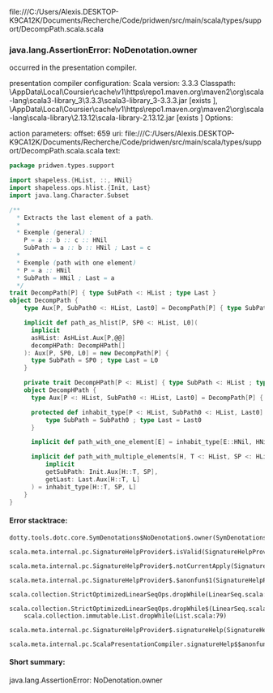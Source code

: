 file:///C:/Users/Alexis.DESKTOP-K9CA12K/Documents/Recherche/Code/pridwen/src/main/scala/types/support/DecompPath.scala.scala
### java.lang.AssertionError: NoDenotation.owner

occurred in the presentation compiler.

presentation compiler configuration:
Scala version: 3.3.3
Classpath:
<HOME>\AppData\Local\Coursier\cache\v1\https\repo1.maven.org\maven2\org\scala-lang\scala3-library_3\3.3.3\scala3-library_3-3.3.3.jar [exists ], <HOME>\AppData\Local\Coursier\cache\v1\https\repo1.maven.org\maven2\org\scala-lang\scala-library\2.13.12\scala-library-2.13.12.jar [exists ]
Options:



action parameters:
offset: 659
uri: file:///C:/Users/Alexis.DESKTOP-K9CA12K/Documents/Recherche/Code/pridwen/src/main/scala/types/support/DecompPath.scala.scala
text:
```scala
package pridwen.types.support

import shapeless.{HList, ::, HNil}
import shapeless.ops.hlist.{Init, Last}
import java.lang.Character.Subset

/**
  * Extracts the last element of a path.
  * 
  * Exemple (general) :
    P = a :: b :: c :: HNil
    SubPath = a :: b :: HNil ; Last = c
  * 
  * Exemple (path with one element)
  * P = a :: HNil
  * SubPath = HNil ; Last = a
  */
trait DecompPath[P] { type SubPath <: HList ; type Last }
object DecompPath {
    type Aux[P, SubPath0 <: HList, Last0] = DecompPath[P] { type SubPath = SubPath0 ; type Last = Last0 }

    implicit def path_as_hlist[P, SP0 <: HList, L0](
      implicit
      asHList: AsHList.Aux[P,@@]
      decompHPath: DecompHPath[]
    ): Aux[P, SP0, L0] = new DecompPath[P] {
      type SubPath = SP0 ; type Last = L0
    }

    private trait DecompHPath[P <: HList] { type SubPath <: HList ; type Last }
    object DecompHPath {
      type Aux[P <: HList, SubPath0 <: HList, Last0] = DecompPath[P] { type SubPath = SubPath0 ; type Last = Last0 }

      protected def inhabit_type[P <: HList, SubPath0 <: HList, Last0]: Aux[P, SubPath0, Last0] = new DecompHPath[P] {
          type SubPath = SubPath0 ; type Last = Last0
      }

      implicit def path_with_one_element[E] = inhabit_type[E::HNil, HNil, E]

      implicit def path_with_multiple_elements[H, T <: HList, SP <: HList, L](
          implicit    
          getSubPath: Init.Aux[H::T, SP],
          getLast: Last.Aux[H::T, L]
      ) = inhabit_type[H::T, SP, L]
    }
}
```



#### Error stacktrace:

```
dotty.tools.dotc.core.SymDenotations$NoDenotation$.owner(SymDenotations.scala:2607)
	scala.meta.internal.pc.SignatureHelpProvider$.isValid(SignatureHelpProvider.scala:83)
	scala.meta.internal.pc.SignatureHelpProvider$.notCurrentApply(SignatureHelpProvider.scala:94)
	scala.meta.internal.pc.SignatureHelpProvider$.$anonfun$1(SignatureHelpProvider.scala:48)
	scala.collection.StrictOptimizedLinearSeqOps.dropWhile(LinearSeq.scala:280)
	scala.collection.StrictOptimizedLinearSeqOps.dropWhile$(LinearSeq.scala:278)
	scala.collection.immutable.List.dropWhile(List.scala:79)
	scala.meta.internal.pc.SignatureHelpProvider$.signatureHelp(SignatureHelpProvider.scala:48)
	scala.meta.internal.pc.ScalaPresentationCompiler.signatureHelp$$anonfun$1(ScalaPresentationCompiler.scala:412)
```
#### Short summary: 

java.lang.AssertionError: NoDenotation.owner